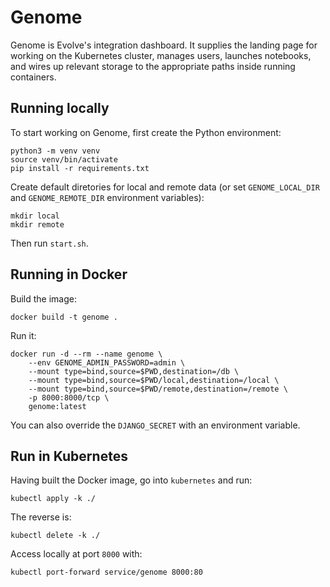 # Genome

Genome is Evolve's integration dashboard. It supplies the landing page for working on the Kubernetes cluster, manages users, launches notebooks, and wires up relevant storage to the appropriate paths inside running containers.

## Running locally

To start working on Genome, first create the Python environment:
```
python3 -m venv venv
source venv/bin/activate
pip install -r requirements.txt
```

Create default diretories for local and remote data (or set `GENOME_LOCAL_DIR` and `GENOME_REMOTE_DIR` environment variables):
```
mkdir local
mkdir remote
```

Then run `start.sh`.

## Running in Docker

Build the image:
```
docker build -t genome .
```

Run it:
```
docker run -d --rm --name genome \
    --env GENOME_ADMIN_PASSWORD=admin \
    --mount type=bind,source=$PWD,destination=/db \
    --mount type=bind,source=$PWD/local,destination=/local \
    --mount type=bind,source=$PWD/remote,destination=/remote \
    -p 8000:8000/tcp \
    genome:latest
```

You can also override the `DJANGO_SECRET` with an environment variable.

## Run in Kubernetes

Having built the Docker image, go into `kubernetes` and run:
```
kubectl apply -k ./
```

The reverse is:
```
kubectl delete -k ./
```

Access locally at port `8000` with:
```
kubectl port-forward service/genome 8000:80
```
